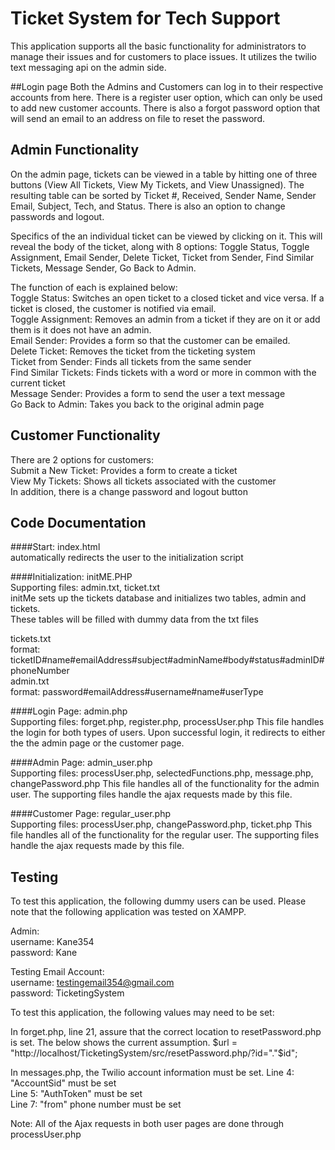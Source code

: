 # Ticket System for Tech Support
This application supports all the basic functionality for administrators to manage their issues and for customers to place issues. It utilizes the twilio text messaging api on the admin side.  

##Login page
Both the Admins and Customers can log in to their respective accounts from here. There is a register user option, which can only be used to add new customer accounts. There is also a forgot password option that will send an email to an address on file to reset the password.


## Admin Functionality
On the admin page, tickets can be viewed in a table by hitting one of three buttons (View All Tickets, View My Tickets, and View Unassigned). The resulting table can be sorted by Ticket #, Received, Sender Name, Sender Email, Subject, Tech, and Status. There is also an option to change passwords and logout.

Specifics of the an individual ticket can be viewed by clicking on it. This will reveal the body of the ticket, along with 8 options: Toggle Status, Toggle Assignment, Email Sender, Delete Ticket, Ticket from Sender, Find Similar Tickets, Message Sender, Go Back to Admin.

The function of each is explained below: <br />
Toggle Status: Switches an open ticket to a closed ticket and vice versa. If a ticket is closed, the customer is notified via email. <br />
Toggle Assignment: Removes an admin from a ticket if they are on it or add them is it does not have an admin.  <br />
Email Sender: Provides a form so that the customer can be emailed. <br />
Delete Ticket: Removes the ticket from the ticketing system <br />
Ticket from Sender: Finds all tickets from the same sender <br />
Find Similar Tickets: Finds tickets with a word or more in common with the current ticket <br />
Message Sender: Provides a form to send the user a text message <br />
Go Back to Admin: Takes you back to the original admin page

## Customer Functionality
There are 2 options for customers: <br />
Submit a New Ticket: Provides a form to create a ticket <br />
View My Tickets: Shows all tickets associated with the customer <br />
In addition, there is a change password and logout button

## Code Documentation
####Start:
index.html <br />
automatically redirects the user to the initialization script

####Initialization:
initME.PHP <br />
Supporting files: admin.txt, ticket.txt <br />
initMe sets up the tickets database and initializes two tables, admin and tickets. <br />
These tables will be filled with dummy data from the txt files

tickets.txt <br />
format: ticketID#name#emailAddress#subject#adminName#body#status#adminID#phoneNumber <br />
admin.txt <br />
format: password#emailAddress#username#name#userType

####Login Page:
admin.php <br />
Supporting files: forget.php, register.php, processUser.php
This file handles the login for both types of users. Upon successful login, it redirects to either the the admin page or the customer page.

####Admin Page:
admin_user.php <br />
Supporting files: processUser.php, selectedFunctions.php, message.php, changePassword.php
This file handles all of the functionality for the admin user. The supporting files handle the ajax requests made by this file.

####Customer Page:
regular_user.php <br />
Supporting files: processUser.php, changePassword.php, ticket.php
This file handles all of the functionality for the regular user. The supporting files
handle the ajax requests made by this file.

## Testing
To test this application, the following dummy users can be used. Please note that the following application was tested on XAMPP.

Admin: <br />
username: Kane354 <br />
password: Kane

Testing Email Account: <br />
username: testingemail354@gmail.com <br />
password: TicketingSystem

To test this application, the following values may need to be set:

In forget.php, line 21, assure that the correct location to resetPassword.php is set. The below shows the current assumption.
$url = "http://localhost/TicketingSystem/src/resetPassword.php/?id="."$id"; <br />

In messages.php, the Twilio account information must be set.
Line 4: "AccountSid" must be set <br />
Line 5: "AuthToken" must be set <br />
Line 7: "from" phone number must be set <br />

Note: All of the Ajax requests in both user pages are done through processUser.php
